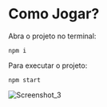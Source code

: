 # Como Jogar?
Abra o projeto no terminal:

	npm i

Para executar o projeto:

	npm start
	

![Screenshot_3](https://user-images.githubusercontent.com/72028645/135856964-259b47bf-73ff-453e-9351-b342adcc2a12.png)
